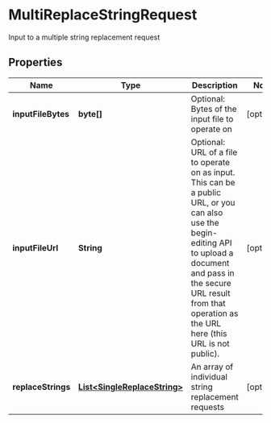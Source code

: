

# MultiReplaceStringRequest

Input to a multiple string replacement request

## Properties

| Name | Type | Description | Notes |
|------------ | ------------- | ------------- | -------------|
|**inputFileBytes** | **byte[]** | Optional: Bytes of the input file to operate on |  [optional] |
|**inputFileUrl** | **String** | Optional: URL of a file to operate on as input.  This can be a public URL, or you can also use the begin-editing API to upload a document and pass in the secure URL result from that operation as the URL here (this URL is not public). |  [optional] |
|**replaceStrings** | [**List&lt;SingleReplaceString&gt;**](SingleReplaceString.md) | An array of individual string replacement requests |  [optional] |




